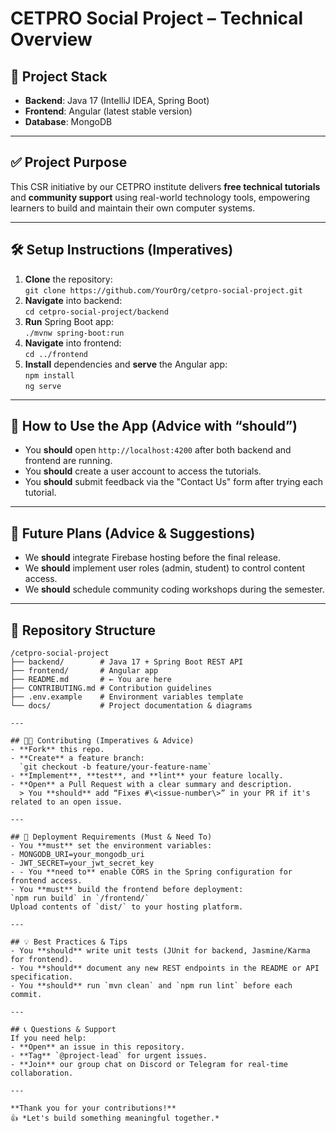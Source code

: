 # CETPRO Social Project – Technical Overview

## 🔧 Project Stack
- **Backend**: Java 17 (IntelliJ IDEA, Spring Boot)
- **Frontend**: Angular (latest stable version)
- **Database**: MongoDB

---

## ✅ Project Purpose
This CSR initiative by our CETPRO institute delivers **free technical tutorials** and **community support** using real-world technology tools, empowering learners to build and maintain their own computer systems.

---

## 🛠️ Setup Instructions (Imperatives)
1. **Clone** the repository:  
   `git clone https://github.com/YourOrg/cetpro-social-project.git`  
2. **Navigate** into backend:  
   `cd cetpro-social-project/backend`  
3. **Run** Spring Boot app:  
   `./mvnw spring-boot:run`  
4. **Navigate** into frontend:  
   `cd ../frontend`  
5. **Install** dependencies and **serve** the Angular app:  
   `npm install`  
   `ng serve`  

---

## 🧩 How to Use the App (Advice with “should”)
- You **should** open `http://localhost:4200` after both backend and frontend are running.  
- You **should** create a user account to access the tutorials.  
- You **should** submit feedback via the "Contact Us" form after trying each tutorial.

---

## 🎯 Future Plans (Advice & Suggestions)
- We **should** integrate Firebase hosting before the final release.  
- We **should** implement user roles (admin, student) to control content access.  
- We **should** schedule community coding workshops during the semester.

---

## 📁 Repository Structure

```text
/cetpro-social-project
├── backend/        # Java 17 + Spring Boot REST API
├── frontend/       # Angular app
├── README.md       # ← You are here
├── CONTRIBUTING.md # Contribution guidelines
├── .env.example    # Environment variables template
└── docs/           # Project documentation & diagrams

---

## 🧑‍🏫 Contributing (Imperatives & Advice)
- **Fork** this repo.  
- **Create** a feature branch:  
  `git checkout -b feature/your-feature-name`  
- **Implement**, **test**, and **lint** your feature locally.  
- **Open** a Pull Request with a clear summary and description.  
  > You **should** add “Fixes #\<issue-number\>” in your PR if it's related to an open issue.

---

## 🚀 Deployment Requirements (Must & Need To)
- You **must** set the environment variables:
- MONGODB_URI=your_mongodb_uri
- JWT_SECRET=your_jwt_secret_key
- - You **need to** enable CORS in the Spring configuration for frontend access.  
- You **must** build the frontend before deployment:  
`npm run build` in `/frontend/`  
Upload contents of `dist/` to your hosting platform.

---

## 💡 Best Practices & Tips
- You **should** write unit tests (JUnit for backend, Jasmine/Karma for frontend).  
- You **should** document any new REST endpoints in the README or API specification.  
- You **should** run `mvn clean` and `npm run lint` before each commit.

---

## 📞 Questions & Support
If you need help:
- **Open** an issue in this repository.  
- **Tag** `@project-lead` for urgent issues.  
- **Join** our group chat on Discord or Telegram for real-time collaboration.

---

**Thank you for your contributions!**  
👍 *Let's build something meaningful together.*
